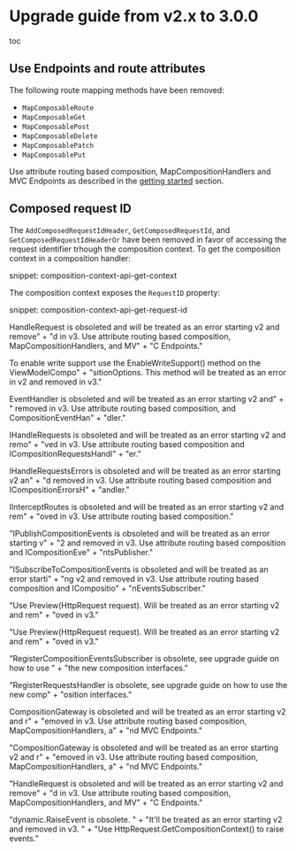 # Upgrade guide from v2.x to 3.0.0

toc

## Use Endpoints and route attributes

The following route mapping methods have been removed:

- `MapComposableRoute`
- `MapComposableGet`
- `MapComposablePost`
- `MapComposableDelete`
- `MapComposablePatch`
- `MapComposablePut`

Use attribute routing based composition, MapCompositionHandlers and MVC Endpoints as described in the [getting started](../../README.md#getting-started) section.

## Composed request ID

The `AddComposedRequestIdHeader`, `GetComposedRequestId`, and `GetComposedRequestIdHeaderOr` have been removed in favor of accessing the request identifier trhough the composition context. To get the composition context in a composition handler:

snippet: composition-context-api-get-context

The composition context exposes the `RequestID` property:

snippet: composition-context-api-get-request-id






HandleRequest is obsoleted and will be treated as an error starting v2 and remove" +
             "d in v3. Use attribute routing based composition, MapCompositionHandlers, and MV" +
             "C Endpoints."

To enable write support use the EnableWriteSupport() method on the ViewModelCompo" +
             "sitionOptions. This method will be treated as an error in v2 and removed in v3."

EventHandler<TEvent> is obsoleted and will be treated as an error starting v2 and" +
         " removed in v3. Use attribute routing based composition, and CompositionEventHan" +
         "dler<TEvent>."

IHandleRequests is obsoleted and will be treated as an error starting v2 and remo" +
         "ved in v3. Use attribute routing based composition and ICompositionRequestsHandl" +
         "er."

IHandleRequestsErrors is obsoleted and will be treated as an error starting v2 an" +
         "d removed in v3. Use attribute routing based composition and ICompositionErrorsH" +
         "andler."

IInterceptRoutes is obsoleted and will be treated as an error starting v2 and rem" +
         "oved in v3. Use attribute routing based composition."

"IPublishCompositionEvents is obsoleted and will be treated as an error starting v" +
         "2 and removed in v3. Use attribute routing based composition and ICompositionEve" +
         "ntsPublisher."

"ISubscribeToCompositionEvents is obsoleted and will be treated as an error starti" +
         "ng v2 and removed in v3. Use attribute routing based composition and ICompositio" +
         "nEventsSubscriber."

"Use Preview(HttpRequest request). Will be treated as an error starting v2 and rem" +
             "oved in v3."

"Use Preview(HttpRequest request). Will be treated as an error starting v2 and rem" +
             "oved in v3."

"RegisterCompositionEventsSubscriber is obsolete, see upgrade guide on how to use " +
             "the new composition interfaces."

"RegisterRequestsHandler is obsolete, see upgrade guide on how to use the new comp" +
             "osition interfaces."

CompositionGateway is obsoleted and will be treated as an error starting v2 and r" +
             "emoved in v3. Use attribute routing based composition, MapCompositionHandlers, a" +
             "nd MVC Endpoints."

"CompositionGateway is obsoleted and will be treated as an error starting v2 and r" +
             "emoved in v3. Use attribute routing based composition, MapCompositionHandlers, a" +
             "nd MVC Endpoints."

"HandleRequest is obsoleted and will be treated as an error starting v2 and remove" +
             "d in v3. Use attribute routing based composition, MapCompositionHandlers, and MV" +
             "C Endpoints."

"dynamic.RaiseEvent is obsolete. " +
                                            "It'll be treated as an error starting v2 and removed in v3. " +
                                            "Use HttpRequest.GetCompositionContext() to raise events."